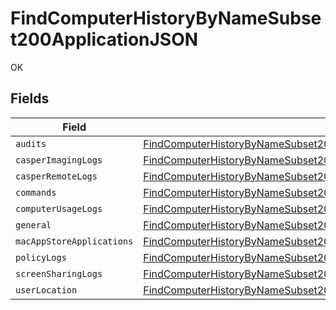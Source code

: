 # FindComputerHistoryByNameSubset200ApplicationJSON

OK


## Fields

| Field                                                                                                                                                                           | Type                                                                                                                                                                            | Required                                                                                                                                                                        | Description                                                                                                                                                                     |
| ------------------------------------------------------------------------------------------------------------------------------------------------------------------------------- | ------------------------------------------------------------------------------------------------------------------------------------------------------------------------------- | ------------------------------------------------------------------------------------------------------------------------------------------------------------------------------- | ------------------------------------------------------------------------------------------------------------------------------------------------------------------------------- |
| `audits`                                                                                                                                                                        | [FindComputerHistoryByNameSubset200ApplicationJSONAudits](../../models/operations/findcomputerhistorybynamesubset200applicationjsonaudits.md)[]                                 | :heavy_minus_sign:                                                                                                                                                              | N/A                                                                                                                                                                             |
| `casperImagingLogs`                                                                                                                                                             | [FindComputerHistoryByNameSubset200ApplicationJSONCasperImagingLogs](../../models/operations/findcomputerhistorybynamesubset200applicationjsoncasperimaginglogs.md)[]           | :heavy_minus_sign:                                                                                                                                                              | N/A                                                                                                                                                                             |
| `casperRemoteLogs`                                                                                                                                                              | [FindComputerHistoryByNameSubset200ApplicationJSONCasperRemoteLogs](../../models/operations/findcomputerhistorybynamesubset200applicationjsoncasperremotelogs.md)[]             | :heavy_minus_sign:                                                                                                                                                              | N/A                                                                                                                                                                             |
| `commands`                                                                                                                                                                      | [FindComputerHistoryByNameSubset200ApplicationJSONCommands](../../models/operations/findcomputerhistorybynamesubset200applicationjsoncommands.md)                               | :heavy_minus_sign:                                                                                                                                                              | N/A                                                                                                                                                                             |
| `computerUsageLogs`                                                                                                                                                             | [FindComputerHistoryByNameSubset200ApplicationJSONComputerUsageLogs](../../models/operations/findcomputerhistorybynamesubset200applicationjsoncomputerusagelogs.md)[]           | :heavy_minus_sign:                                                                                                                                                              | N/A                                                                                                                                                                             |
| `general`                                                                                                                                                                       | [FindComputerHistoryByNameSubset200ApplicationJSONGeneral](../../models/operations/findcomputerhistorybynamesubset200applicationjsongeneral.md)                                 | :heavy_minus_sign:                                                                                                                                                              | N/A                                                                                                                                                                             |
| `macAppStoreApplications`                                                                                                                                                       | [FindComputerHistoryByNameSubset200ApplicationJSONMacAppStoreApplications](../../models/operations/findcomputerhistorybynamesubset200applicationjsonmacappstoreapplications.md) | :heavy_minus_sign:                                                                                                                                                              | N/A                                                                                                                                                                             |
| `policyLogs`                                                                                                                                                                    | [FindComputerHistoryByNameSubset200ApplicationJSONPolicyLogs](../../models/operations/findcomputerhistorybynamesubset200applicationjsonpolicylogs.md)[]                         | :heavy_minus_sign:                                                                                                                                                              | N/A                                                                                                                                                                             |
| `screenSharingLogs`                                                                                                                                                             | [FindComputerHistoryByNameSubset200ApplicationJSONScreenSharingLogs](../../models/operations/findcomputerhistorybynamesubset200applicationjsonscreensharinglogs.md)[]           | :heavy_minus_sign:                                                                                                                                                              | N/A                                                                                                                                                                             |
| `userLocation`                                                                                                                                                                  | [FindComputerHistoryByNameSubset200ApplicationJSONUserLocation](../../models/operations/findcomputerhistorybynamesubset200applicationjsonuserlocation.md)[]                     | :heavy_minus_sign:                                                                                                                                                              | N/A                                                                                                                                                                             |